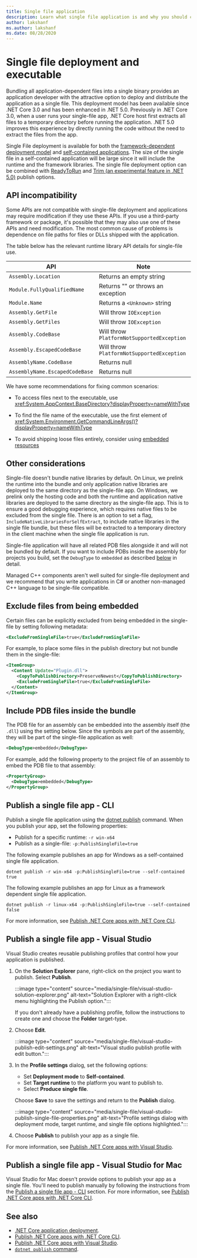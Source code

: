 ```yaml
---
title: Single file application
description: Learn what single file application is and why you should consider using this application deployment model.
author: lakshanf
ms.author: lakshanf
ms.date: 08/28/2020
---
```

# Single file deployment and executable

Bundling all application-dependent files into a single binary provides an application developer with the attractive option to deploy and distribute the application as a single file. This deployment model has been available since .NET Core 3.0 and has been enhanced in .NET 5.0. Previously in .NET Core 3.0, when a user runs your single-file app, .NET Core host first extracts all files to a temporary directory before running the application. .NET 5.0 improves this experience by directly running the code without the need to extract the files from the app.

Single File deployment is available for both the [framework-dependent deployment model](index.md#publish-framework-dependent) and [self-contained applications](index.md#publish-self-contained). The size of the single file in a self-contained application will be large since it will include the runtime and the framework libraries. The single file deployment option can be combined with [ReadyToRun](../tools/dotnet-publish.md) and [Trim (an experimental feature in .NET 5.0)](trim-self-contained.md) publish options.

## API incompatibility

Some APIs are not compatible with single-file deployment and applications may require modification if they use these APIs. If you use a third-party framework or package, it's possible that they may also use one of these APIs and need modification. The most common cause of problems is dependence on file paths for files or DLLs shipped with the application.

The table below has the relevant runtime library API details for single-file use.

| API                                                                                     | Note |
| ---------------------------------------------------------------------------------------  | ------- |
| `Assembly.Location` | Returns an empty string |
| `Module.FullyQualifiedName`  | Returns "<Unknown>" or throws an exception |
| `Module.Name`  | Returns a `<Unknown>` string |
| `Assembly.GetFile`  | Will throw `IOException` |
| `Assembly.GetFiles`  | Will throw `IOException` |
| `Assembly.CodeBase`  | Will throw `PlatformNotSupportedException` |
| `Assembly.EscapedCodeBase`  | Will throw `PlatformNotSupportedException` |
| `AssemblyName.CodeBase`  | Returns null |
| `AssemblyName.EscapedCodeBase`  | Returns null |

We have some recommendations for fixing common scenarios:

* To access files next to the executable, use <xref:System.AppContext.BaseDirectory?displayProperty=nameWithType>

* To find the file name of the executable, use the first element of <xref:System.Environment.GetCommandLineArgs()?displayProperty=nameWithType>

* To avoid shipping loose files entirely, consider using [embedded resources](https://docs.microsoft.com/en-us/dotnet/framework/resources/creating-resource-files-for-desktop-apps)

## Other considerations

Single-file doesn't bundle native libraries by default. On Linux, we prelink the runtime into the bundle and only application native libraries are deployed to the same directory as the single-file app. On Windows, we prelink only the hosting code and both the runtime and application native libraries are deployed to the same directory as the single-file app. This is to ensure a good debugging experience, which requires native files to be excluded from the single file. There is an option to set a flag, `IncludeNativeLibrariesForSelfExtract`, to include native libraries in the single file bundle, but these files will be extracted to a temporary directory in the client machine when the single file application is run.

Single-file application will have all related PDB files alongside it and will not be bundled by default. If you want to include PDBs inside the assembly for projects you build, set the `DebugType` to `embedded` as described [below](#include-pdb-files-inside-the-bundle) in detail.

Managed C++ components aren't well suited for single-file deployment and we recommend that you write applications in C# or another non-managed C++ language to be single-file compatible.

## Exclude files from being embedded

Certain files can be explicitly excluded from being embedded in the single-file by setting following metadata:

```xml
<ExcludeFromSingleFile>true</ExcludeFromSingleFile>
```

For example, to place some files in the publish directory but not bundle them in the single-file:

```xml
<ItemGroup>
  <Content Update="Plugin.dll">
    <CopyToPublishDirectory>PreserveNewest</CopyToPublishDirectory>
    <ExcludeFromSingleFile>true</ExcludeFromSingleFile>
  </Content>
</ItemGroup>
```

## Include PDB files inside the bundle

The PDB file for an assembly can be embedded into the assembly itself (the `.dll`) using the setting below. Since the symbols are part of the assembly, they will be part of the single-file application as well:

```xml
<DebugType>embedded</DebugType>
```

For example, add the following property to the project file of an assembly to embed the PDB file to that assembly:

```xml
<PropertyGroup>
  <DebugType>embedded</DebugType>
</PropertyGroup>
```

## Publish a single file app - CLI

Publish a single file application using the [dotnet publish](../tools/dotnet-publish.md) command. When you publish your app, set the following properties:

- Publish for a specific runtime: `-r win-x64`
- Publish as a single-file: `-p:PublishSingleFile=true`

The following example publishes an app for Windows as a self-contained single file application.

```dotnetcli
dotnet publish -r win-x64 -p:PublishSingleFile=true --self-contained true
```

The following example publishes an app for Linux as a framework dependent single file application.

```dotnetcli
dotnet publish -r linux-x64 -p:PublishSingleFile=true --self-contained false
```

For more information, see [Publish .NET Core apps with .NET Core CLI](deploy-with-cli.md).

## Publish a single file app - Visual Studio

Visual Studio creates reusable publishing profiles that control how your application is published.

01. On the **Solution Explorer** pane, right-click on the project you want to publish. Select **Publish**.

    :::image type="content" source="media/single-file/visual-studio-solution-explorer.png" alt-text="Solution Explorer with a right-click menu highlighting the Publish option.":::

    If you don't already have a publishing profile, follow the instructions to create one and choose the **Folder** target-type.

01. Choose **Edit**.

    :::image type="content" source="media/single-file/visual-studio-publish-edit-settings.png" alt-text="Visual studio publish profile with edit button.":::

01. In the **Profile settings** dialog, set the following options:

    - Set **Deployment mode** to **Self-contained**.
    - Set **Target runtime** to the platform you want to publish to.
    - Select **Produce single file**.

    Choose **Save** to save the settings and return to the **Publish** dialog.

    :::image type="content" source="media/single-file/visual-studio-publish-single-file-properties.png" alt-text="Profile settings dialog with deployment mode, target runtime, and single file options highlighted.":::

01. Choose **Publish** to publish your app as a single file.

For more information, see [Publish .NET Core apps with Visual Studio](deploy-with-vs.md).

## Publish a single file app - Visual Studio for Mac

Visual Studio for Mac doesn't provide options to publish your app as a single file. You'll need to publish manually by following the instructions from the [Publish a single file app - CLI](#publish-a-single-file-app---cli) section. For more information, see [Publish .NET Core apps with .NET Core CLI](deploy-with-cli.md).

## See also

- [.NET Core application deployment](index.md).
- [Publish .NET Core apps with .NET Core CLI](deploy-with-cli.md).
- [Publish .NET Core apps with Visual Studio](deploy-with-vs.md).
- [`dotnet publish` command](../tools/dotnet-publish.md).

